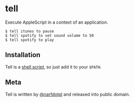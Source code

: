 tell
====

Execute AppleScript in a context of an application.

    $ tell itunes to pause
    $ tell spotify to set sound volume to 50
    $ tell spotify to play


Installation
------------

Tell is a [shell script](tell), so just add it to your `$PATH`.


Meta
----

Tell is written by [@narfdotpl](http://narf.pl/) and released into
public domain.
